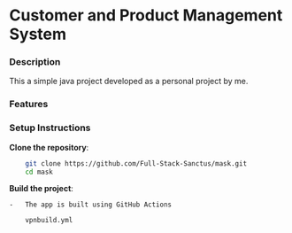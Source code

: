 # Customer and Product Management System

### Description

This a simple java project developed as a personal project by me.

### Features


### Setup Instructions

  **Clone the repository**:
    
```bash
    git clone https://github.com/Full-Stack-Sanctus/mask.git
    cd mask
```
    
  **Build the project**:
    
    -   The app is built using GitHub Actions 
```
    vpnbuild.yml
```
    
